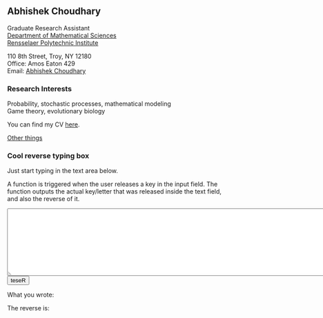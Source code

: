 ## Abhishek Choudhary

Graduate Research Assistant <br />
<a href="https://science.rpi.edu/mathematical-sciences">Department of Mathematical Sciences</a><br />
<a href="http://www.rpi.edu/">Rensselaer Polytechnic Institute</a><br />

110 8th Street, Troy, NY 12180 <br />
Office: Amos Eaton 429 <br />
Email: <a href="mailto:abhi.achoudhary@gmail.com">Abhishek Choudhary</a> <br />

### Research Interests
Probability, stochastic processes, mathematical modeling <br />
Game theory, evolutionary biology <br />

<!-- You can find my CV <a href="http://abhiachoudhary.github.io/docs/CV_Abhishek_Choudhary.pdf">here</a>. <br /> -->
You can find my CV <a href="https://github.com/abhiachoudhary/abhiachoudhary.github.io/raw/master/docs/CV_Abhishek_Choudhary.pdf">here</a>. <br />

<a href="/pages/things.html" target="_top">Other things</a>

<html lang="en">
<head>
  <meta charset="UTF-8">
  <!-- meta name="viewport" content="width=device-width, initial-scale=1.0" -->
  <!-- <link rel="stylesheet" href="style.css"> -->
  <style> 
    input, textarea { 
    unicode-bidi:bidi-override; 
    direction: RTL; 
  }
  </style>
  <!-- title>My Website</title -->
</head>
<body>

<h3>Cool reverse typing box</h3>

<!---using https://stackoverflow.com/questions/7524855/right-to-left-text-html-input -->
<!-- https://www.w3schools.com/tags/tryit.asp?filename=tryhtml_textarea -->

<script>
function reverseString(str) {
    return str.split("").reverse().join("");
}
function my_fun(element)
{   
    //if(element.setSelectionRange){ //doing this way meant slow typing
      //  element.setSelectionRange(0,0);
    //}
  var x = document.getElementById("reverse_text_box").value;
  document.getElementById("demo2").innerHTML = x;
  document.getElementById("demo").innerHTML = reverseString(x);
}
</script>

Just start typing in the text area below.
<p>A function is triggered when the user releases a key in the input field. The function outputs the actual key/letter that was released inside the text field, and also the reverse of it.</p>
<!-- <p style="color:red">Note that the speed of typing needs to be reasonably slow to allow the backend program to adjust cursor position.</p> -->

<form>
   <textarea id="reverse_text_box" name="reverse_text_box" rows="10" cols="100" onkeyup="my_fun(this);"></textarea>
    <!-- <textarea id="reverse_text_box" name="reverse_text_box" dir="rtl" rows="10" cols="100" onkeyup="my_fun(this);"></textarea> -->
    <!--    <input type="text" name="textbox" style="direction:RTL;" onkeyup="my_fun(this);"/>  -->
    <br>
    <input type="reset" />
</form>

<p>What you wrote: <span id="demo"></span></p>
<p>The reverse is: <span id="demo2"></span></p>


</body>
</html>
